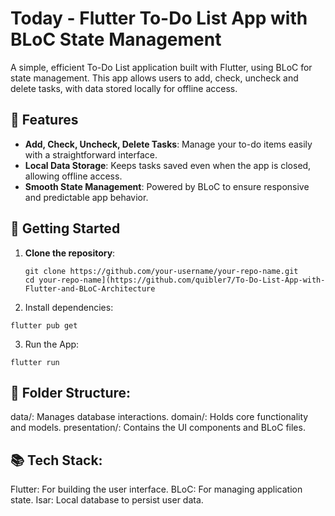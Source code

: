 # Today - Flutter To-Do List App with BLoC State Management

A simple, efficient To-Do List application built with Flutter, using BLoC for state management. 
This app allows users to add, check, uncheck and delete tasks, with data stored locally for offline access.

## 📝 Features

- **Add, Check, Uncheck, Delete Tasks**: Manage your to-do items easily with a straightforward interface.
- **Local Data Storage**: Keeps tasks saved even when the app is closed, allowing offline access.
- **Smooth State Management**: Powered by BLoC to ensure responsive and predictable app behavior.

## 🚀 Getting Started


1. **Clone the repository**:
   
   ```
   git clone https://github.com/your-username/your-repo-name.git
   cd your-repo-name](https://github.com/quibler7/To-Do-List-App-with-Flutter-and-BLoC-Architecture
   ```

2. Install dependencies:

```
flutter pub get
```

3. Run the App: 

```
flutter run
```

## 📂 Folder Structure:

data/: Manages database interactions.
domain/: Holds core functionality and models.
presentation/: Contains the UI components and BLoC files.

## 📚 Tech Stack:

Flutter: For building the user interface.
BLoC: For managing application state.
Isar: Local database to persist user data.
